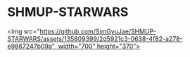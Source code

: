 # SHMUP-STARWARS

<img src="https://github.com/SimGyuJae/SHMUP-STARWARS/assets/135809399/2d5921c3-0638-4f82-a278-e9867247b09a"  width="700" height="370">
